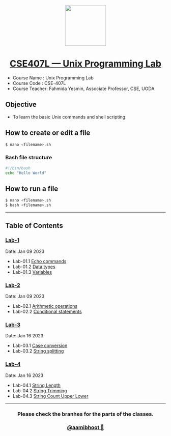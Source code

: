 <p align="center">
  <a href="[Aami Bhoot](https://github.com/aamibhoot)">
    <img src="https://avatars.githubusercontent.com/u/114091226?s=1000" height="128">
    <h1 align="center">CSE407L — Unix Programming Lab</h1>
 </h1>
  </a>
</p>

- Course Name : Unix Programming Lab
- Course Code : CSE-407L
- Course Teacher:
  Fahmida Yesmin,
  Associate Professor, CSE, UODA

## Objective

- To learn the basic Unix commands and shell scripting.

## How to create or edit a file

```bash
$ nano <filename>.sh
```

### Bash file structure

```bash
#!/bin/bash
echo "Hello World"
```

## How to run a file

```bash
$ nano <filename>.sh
$ bash <filename>.sh
```
---
## Table of Contents

### [Lab-1](/Lab-1/)
Date: Jan 09 2023
- Lab-01.1 [Echo commands](/Lab-1/lec01.1_echo.sh)
- Lab-01.2 [Data types](/Lab-1/lec01.2_data_types.sh)
- Lab-01.3 [Variables](/Lab-1/lec01.2_variables.sh)

### [Lab-2](/Lab-2/)
Date: Jan 09 2023
- Lab-02.1 [Arithmetic operations](/Lab-2/lec02.1_arithmetic_operations.sh)
- Lab-02.2 [Conditional statements](/Lab-2/lec02.2_conditional_statements.sh)

### [Lab-3](/Lab-3/)
Date: Jan 16 2023
- Lab-03.1 [Case conversion](/Lab-3/lab03.1_case_conversion.sh)
- Lab-03.2 [String splitting](/Lab-3/lab03.2_string_split.sh)

### [Lab-4](/Lab-4/)
Date: Jan 16 2023
- Lab-04.1 [String Length](/Lab-4/lab04.1_string_len.sh)
- Lab-04.2 [String Trimming](/Lab-4/lab04.2_string_trim.sh)
- Lab-04.3 [String Count Upper Lower](/Lab-4/lab04.3_count_upper_and_lower.sh)

---
<h3 align="center">
Please check the branhes for the parts of the classes.
</h3>

<h3 align="center">
   <a href="[Aami Bhoot](https://github.com/aamibhoot)">
    @aamibhoot 👻
    </a>
</h3>
